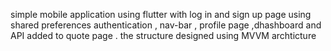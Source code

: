 simple mobile application using flutter with log in and sign up page using shared preferences authentication , nav-bar , profile page ,dhashboard and API added to quote page . the structure designed using MVVM archticture 
